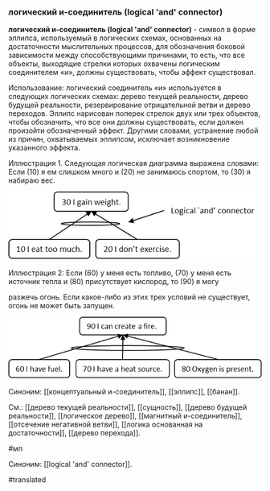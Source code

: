 ### логический и-соединитель (logical \'and\' connector)

**логический и-соединитель (logical \'and\' connector)** - символ в форме эллипса, используемый в логических схемах, основанных на достаточности мыслительных процессов, для обозначения боковой зависимости между способствующими причинами, то есть, что все объекты, выходящие стрелки которых охвачены логическим соединителем «и», должны существовать, чтобы эффект существовал.

Использование: логический соединитель «и» используется в следующих логических схемах: дерево текущей реальности, дерево будущей реальности, резервирование отрицательной ветви и дерево переходов. Эллипс нарисован поперек стрелок двух или трех объектов, чтобы обозначить, что все они должны существовать, если должен произойти обозначенный эффект. Другими словами, устранение любой из причин, охватываемых эллипсом, исключает возникновение указанного эффекта.

Иллюстрация 1. Следующая логическая диаграмма выражена словами: Если (10) я ем слишком много и (20) не занимаюсь спортом, то (30) я набираю вес.

![](images/image18.png)

Иллюстрация 2: Если (60) у меня есть топливо, (70) у меня есть источник тепла и (80) присутствует кислород, то (90) я могу

разжечь огонь. Если какое-либо из этих трех условий не существует, огонь не может быть запущен.

![](images/image98.png)

Синоним: [[концептуальный и-соединитель]], [[эллипс]], [[банан]].

См.: [[дерево текущей реальности]], [[сущность]], [[дерево будущей реальности]], [[логическое дерево]], [[магнитный и-соединитель]], [[отсечение негативной ветви]], [[логика основанная на достаточности]], [[дерево перехода]].

#мп

Синоним: [[logical 'and' connector]].

#translated
